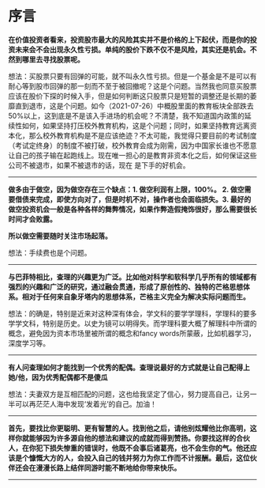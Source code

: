 # 序言

**在价值投资者看来，投资股市最大的风险其实并不是价格的上下起伏，而是你的投资未来会不会出现永久性亏损。单纯的股价下跌不仅不是风险，其实还是机会。不然到哪里去寻找股票呢。**

想法：买股票只要有回弹的可能，就不叫永久性亏损。但是一个基金是不是可以有耐心等到股市回弹的那一刻而不至于被回撤呢？这是个问题。当然我也同意买股票应该在股价下探的时候入手，但是如何判断这只股票只是短暂的调整还是长期的萎靡直到退市，这是个问题。如今（2021-07-26）中概股里面的教育板块全部跌去50%以上，这到底是不是该入手进场的机会呢？不清楚，我不知道国内政策的延续性如何，如果坚持打压校外教育机构，这是个问题；同时，如果坚持教育远离资本化，那么校外教育机构是不是应该绝迹？不太可能，我觉得只要目前的考试制度（考试定终身）的制度不被打破，校外教育会成为刚需，因为中国家长谁也不愿意让自己的孩子输在起跑线上。现在唯一担心的是教育非资本化之后，如何保证这些公司不被退市，如果不被退市的话，现在 是下手的好机会。

----------

**做多由于做空，因为做空存在三个缺点：1. 做空利润有上限，100%。 2. 做空需要借债来完成，即使方向对了，但是时机不对，操作者也会面临损失。3. 最好的做空投资机会一般是各种各样的舞弊情况，如果作弊造假掩饰很好，那么需要很长时间才会败露。**

**所以做空需要随时关注市场起落。**

想法：手续费也是个问题。

--------

**与巴菲特相比，查理的兴趣更为广泛。比如他对科学和软科学几乎所有的领域都有强烈的兴趣和广泛的研究，通过融会贯通，形成了原创性的、独特的芒格思想体系。相对于任何来自象牙塔内的思想体系，芒格主义完全为解决实际问题而生。**

想法：的确是，特别是近来对这种深有体会，学文科的要学学理科，学理科的要多学学文科，特别是历史。以史为镜可以明得失。而学理科要大概了解理科中所谓的概念，避免因为资本市场里被所谓的概念和fancy words所蒙蔽，比如机器学习，深度学习等。

----

**有人问查理如何才能找到一个优秀的配偶。查理说最好的方式就是让自己配得上她/他，因为优秀配偶都不是傻瓜**

想法：夫妻双方是互相匹配的问题，这也给我坚定了信心，努力提高自己，让另一半可以再茫茫人海中发现‘发着光’的自己。加油！

-----

**首先，要找比你更聪明、更有智慧的人。找到他之后，请他别炫耀他比你高明，这样你就能够因为许多源自他的想法和建议的成就而得到赞扬。你要找这样的合伙人，在你犯下损失惨重的错误时，他既不会事后诸葛亮，也不会生你的气。他还应该是个慷慨大方的人，会投入自己的钱并努力为你工作而不计报酬。最后，这位伙伴还会在漫漫长路上结伴同游时能不断地给你带来快乐。**

-------

